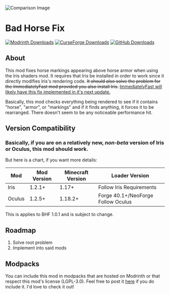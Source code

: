 ![Comparison Image][img-comparison]
# Bad Horse Fix

[![Modrinth Downloads][img-modrinth]][url-modrinth]
[![CurseForge Downloads][img-curseforge]][url-curseforge]
[![GitHub Downloads][img-github]][url-github]

## About
This mod fixes horse markings appearing above horse armor when using the Iris shaders mod. It requires that Iris be installed in order to work since it directly modifies Iris's rendering code. ~~It should also solve the problem for the ImmediatelyFast mod provided you also install Iris.~~  [ImmediatelyFast will likely have this fix implemented in it's next update.](https://github.com/RaphiMC/ImmediatelyFast/issues/59)

Basically, this mod checks everything being rendered to see if it contains "horse", "armor", or "markings" and if it finds anything, it forces it to be rearranged. There doesn't seem to be any noticeable performance hit.
## Version Compatibility
### Basically, if you are on a relatively new, *non-beta* version of Iris or Oculus, this mod should work. 
But here is a chart, if you want more details:

| Mod    | Mod Version  | Minecraft Version | Loader Version                     |
| ------ | ------------ | ----------------- | ---------------------------------- |
| Iris   | 1.2.1+       | 1.17+             | Follow Iris Requirements           |
| Oculus | 1.2.5+       | 1.18.2+           | Forge 40.1+/NeoForge Follow Oculus |

This is applies to BHF 1.0.1 and is subject to change.

## Roadmap
1. Solve root problem
2. Implement into said mods

## Modpacks
You can include this mod in modpacks that are hosted on Modrinth or that respect this mod's license (LGPL-3.0). Feel free to post it [here](https://github.com/DoonGuy/Bad-Horse-Fix/discussions/categories/modpacks) if you do include it. I'd love to check it out!

[img-comparison]: https://doonguy.github.io/images/bhf-comparison-transparent.png

[img-modrinth]: https://img.shields.io/modrinth/dt/A4pJeHgM?style=for-the-badge&logo=modrinth&label=Modrinth%20Downloads&color=limegreen

[img-curseforge]: https://img.shields.io/curseforge/dt/999835?style=for-the-badge&logo=curseforge&label=CurseForge%20Downloads&color=orange

[img-github]: https://img.shields.io/github/downloads/DoonGuy/Bad-Horse-Fix/total?style=for-the-badge&logo=github&label=GitHub%20Downloads&color=darkgray


[url-modrinth]: https://modrinth.com/mod/bad-horse-fix

[url-curseforge]: https://www.curseforge.com/minecraft/mc-mods/bad-horse-fix

[url-github]: https://github.com/DoonGuy/Bad-Horse-Fix
